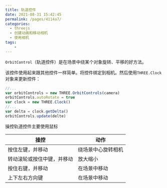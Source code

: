 ```yaml
---
title: 轨道控件
date: 2021-08-31 15:42:45
permalink: /pages/4114a7/
categories:
  - threejs
  - 创建动画和移动相机
  - 使用相机
tags:
    -
---
```

`OrbitControl`（轨道控件）是在场景中绕某个对象旋转、平移的好方法。

该控件使用起来跟其他控件一样简单。将控件绑定到相机。然后使用`THREE.Clock`对象来更新控件：
```js
//...
var orbitControls = new THREE.OrbitControls(camera)
orbitControls.autoRotate = true
var clock = new THREE.Clock()
//...
var delta = clock.getDelta()
orbitControls.update(delte)
```

操控轨道控件主要使用鼠标

| 操控| 动作|
|-----|----|
|按住左键，并移动|绕场景中心旋转相机|
|转动滚轮或按住中键，并移动|放大缩小|
|按住右键，并移动|在场景中移动|
|上下左右方向键|在场景中移动|

<style lang="stylus" scoped>
    #three1{
        width:800px;
        height:600px;
        position:relative;
    }
</style>
<template>
    <div id="three1"></div>
</template>

<script>
import * as THREE from 'three/build/three.module.js';
import {OrbitControls} from 'three/examples/jsm/controls/OrbitControls'
import * as dat from '../../@js/dat.gui.js'
import { OBJLoader } from 'three/examples/jsm/loaders/OBJLoader.js'
import chroma from 'chroma-js'
import {
  initStats, 
  initRenderer,
  initCamera,
  initDefaultLighting,
  setRandomColors
} from '../../@js/util.js'

export default {
  data() {
      return {
         
      }
  },
  mounted(){
      this.init()
  },
  beforeDestroy(){
    
  },
  methods:{
      init(){
        var domEl = document.getElementById("three1")

        var stats = initStats(0,domEl)
        var renderer = initRenderer(domEl)
        var camera = initCamera(domEl)
        var scene = new THREE.Scene()
        var clock = new THREE.Clock()

        scene.add(new THREE.AmbientLight(0x222222))
        var dirLight = new THREE.DirectionalLight(0xffffff)
        dirLight.position.set(50,10,0)
        scene.add(dirLight)

        var orbitControls = new OrbitControls(camera,domEl)
        orbitControls.autoRotate = true

        var planetTexture = new THREE.TextureLoader().load("/daodao-knowledge/textures/mars/mars_1k_color.jpg")
        var normalTexture = new THREE.TextureLoader().load("/daodao-knowledge/textures/mars/mars_1k_normal.jpg")
        var planetMaterial = new THREE.MeshLambertMaterial({map: planetTexture, normalMap: normalTexture})

        scene.add(new THREE.Mesh(new THREE.SphereGeometry(20, 40, 40), planetMaterial))

        render()

        function render() {
          stats.update()
          orbitControls.update(clock.getDelta())
          requestAnimationFrame(render)
          renderer.render(scene,camera)
        }
      }
  }
}
</script>
